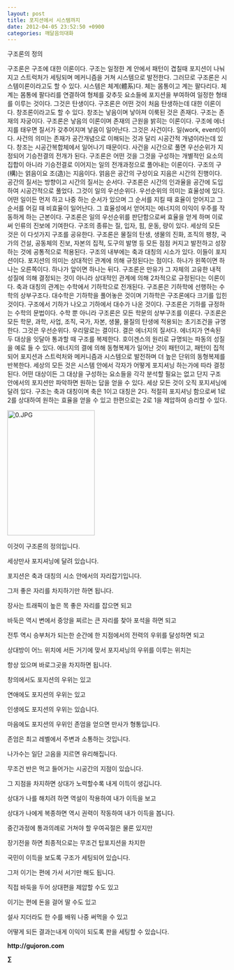 ```yaml
---
layout: post
title: 포지션에서 시스템까지
date: 2012-04-05 23:52:50 +0900
categories: 깨달음의대화
---
```

구조론의 정의



<p style="BACKGROUND: #ffffff; mso-pagination: none; mso-padding-alt: 0pt 0pt 0pt 0pt" class="0">
  구조론은 구조에 대한 이론이다. 구조는 일정한 계 안에서 패턴이 겹칠때 포지션이 나눠지고 스트럭처가 세팅되며 메커니즘을 거쳐 시스템으로 발전한다. 그러므로 구조론은 시스템이론이라고도 할 수 있다. 시스템은 체계(體系)다. 체는 몸통이고 계는 팔다리다. 체계는 몸통에 팔다리를 연결하여 형체를 갖추듯 요소들에 포지션을 부여하여 일정한 형태를 이루는 것이다. 그것은 탄생이다. 구조론은 어떤 것이 처음 탄생하는데 대한 이론이다. 창조론이라고도 할 수 있다. 창조는 낳음이며 낳아져 이룩된 것은 존재다. 구조는 존재의 자궁이다. 구조론은 낳음의 이론이며 존재의 근원을 밝히는 이론이다. 구조에 에너지를 태우면 질서가 갖추어지며 낳음이 일어난다. 그것은 사건이다. 일(work, event)이다. 사건의 의미는 존재가 공간개념으로 이해되는 것과 달리 시공간적 개념이라는데 있다. 창조는 시공간복합체에서 일어나기 때문이다. 사건을 시간으로 풀면 우선순위가 지정되어 기승전결의 전개가 된다. 구조론은 어떤 것을 그것을 구성하는 개별적인 요소의 집합이 아니라 기승전결로 이어지는 일의 전개과정으로 풀어내는 이론이다. 구조의 구(構)는 얽음이요 조(造)는 지음이다. 얽음은 공간의 구성이요 지음은 시간의 진행이다. 공간의 질서는 방향이고 시간의 질서는 순서다. 구조론은 시간의 인과율을 공간에 도입하여 시공간적으로 풀었다. 그것이 일의 우선순위다. 우선순위의 의미는 효율성에 있다. 어떤 일이든 먼저 하고 나중 하는 순서가 있으며 그 순서를 지킬 때 효율이 얻어지고 그 순서를 어길 때 비효율이 일어난다. 그 효율성에서 얻어지는 에너지의 이익이 우주를 작동하게 하는 근본이다. 구조론은 일의 우선순위를 판단함으로써 효율을 얻게 하며 이로써 인류의 진보에 기여한다. 구조의 종류는 질, 입자, 힘, 운동, 량이 있다. 세상의 모든 것은 이 다섯가지 구조를 공유한다. 구조론은 물질의 탄생, 생물의 진화, 조직의 팽창, 국가의 건설, 공동체의 진보, 자본의 집적, 도구의 발명 등 모든 점점 커지고 발전하고 성장하는 것에 공통적으로 적용된다. 구조의 내부에는 축과 대칭의 시소가 있다. 이들이 포지션이다. 포지션의 의미는 상대적인 관계에 의해 규정된다는 점이다. 하나가 왼쪽이면 하나는 오른쪽이다. 하나가 앞이면 하나는 뒤다. 구조론은 만유가 그 자체의 고유한 내적 성질에 의해 결정되는 것이 아니라 상대적인 관계에 의해 2차적으로 규정된다는 이론이다. 축과 대칭의 관계는 수학에서 기하학으로 전개된다. 구조론은 기하학에 선행하는 수학의 상부구조다. 대수학은 기하학을 풀어놓은 것이며 기하학은 구조론에다 크기를 입힌 것이다. 구조에서 기하가 나오고 기하에서 대수가 나온 것이다. 구조론은 기하를 규정하는 수학의 문법이다. 수학 뿐 아니라 구조론은 모든 학문의 상부구조를 이룬다. 구조론은 모든 학문, 과학, 사업, 조직, 국가, 자본, 생물, 물질의 탄생에 적용되는 초기조건을 규명한다. 그것은 우선순위다. 우리말로는 결이다. 결은 에너지의 질서다. 에너지가 연속된 두 대상을 잇달아 통과할 때 구조를 복제한다. 호이겐스의 원리로 규명되는 파동의 성질을 예로 들 수 있다. 에너지의 결에 의해 동형복제가 일어난 것이 패턴이고, 패턴이 집적되어 포지션과 스트럭처와 메커니즘과 시스템으로 발전하며 더 높은 단위의 동형복제를 반복한다. 세상의 모든 것은 시스템 안에서 각자가 어떻게 포지셔닝 하는가에 따라 결정된다. 어떤 대상이든 그 대상을 구성하는 요소들을 각각 분석할 필요는 없고 단지 구조 안에서의 포지션만 파악하면 원하는 답을 얻을 수 있다. 세상 모든 것이 오직 포지셔닝에 달려 있다. 구조는 축과 대칭이며 축은 1이고 대칭은 2다. 적절히 포지셔닝 함으로써 1로 2를 상대하여 원하는 효율을 얻을 수 있고 한편으로는 2로 1을 제압하여 승리할 수 있다. 
  
  <p>
  </p>
  
  <p>
  </p>
  
  <p>
  </p>
  
  <p>
  </p>
  
  <p>
  </p>
  
  <p>
    <a href="?mid=WaytoWin" target="_self"><img alt="0.JPG" src="assets/attach/images/199/290/248/123456.JPG" width="200" height="287" /> </a>
  </p>
  
  <p>
  </p>
  
  <p>
    이것이 구조론의 정의입니다.
  </p>
  
  <p>
    세상만사 포지셔닝에 달려 있습니다.
  </p>
  
  <p>
    포지션은 축과 대칭의 시소 안에서의 자리잡기입니다.
  </p>
  
  <p>
    그저 좋은 자리를 차지하기만 하면 됩니다.
  </p>
  
  <p>
    장사는 트래픽이 높은 목 좋은 자리를 잡으면 되고
  </p>
  
  <p>
    바둑은 역시 변에서 중앙을 찌르는 큰 자리를 찾아 포석을 하면 되고
  </p>
  
  <p>
    전투 역시 승부처가 되는한 순간에 한 지점에서의 전력의 우위를 달성하면 되고
  </p>
  
  <p>
    상대방이 어느 위치에 서든 거기에 맞서 포지셔닝의 우위를 이루는 위치는
  </p>
  
  <p>
    항상 있으며 바로그곳을 차지하면 됩니다.
  </p>
  
  <p>
    창의에서도 포지션의 우위는 있고
  </p>
  
  <p>
    연애에도 포지션의 우위는 있고
  </p>
  
  <p>
    인생에도 포지션의 우위는 있습니다.
  </p>
  
  <p>
    마음에도 포지션의 우위인 존엄을 얻으면 만사가 형통입니다.
  </p>
  
  <p>
    존엄은 최고 레벨에서 주변과 소통하는 것입니다.
  </p>
  
  <p>
    나가수는 일단 고음을 지르면 유리해집니다.
  </p>
  
  <p>
    무조건 반은 먹고 들어가는 시공간의 지점이 있습니다.
  </p>
  
  <p>
    그 지점을 차지하면 상대가 노력할수록 내게 이득이 생깁니다.
  </p>
  
  <p>
    상대가 나를 해치려 하면 역설이 작용하여 내가 이득을 보고
  </p>
  
  <p>
    상대가 나에게 복종하면 역시 권력이 작동하여 내가 이득을 봅니다.
  </p>
  
  <p>
    중간과정에 통과의례로 거쳐야 할 우여곡절은 물론 있지만
  </p>
  
  <p>
    장기전을 하면 최종적으로는 무조건 탑포지션을 차지한
  </p>
  
  <p>
    국민이 이득을 보도록 구조가 세팅되어 있습니다.
  </p>
  
  <p>
    그저 이기는 편에 가서 서기만 해도 됩니다.
  </p>
  
  <p>
    직접 바둑을 두어 상대편을 제압할 수도 있고
  </p>
  
  <p>
    이기는 편에 돈을 걸어 딸 수도 있고
  </p>
  
  <p>
    설사 지더라도 한 수를 배워 나중 써먹을 수 있고
  </p>
  
  <p>
    어떻게 되든 결과는내게 이익이 되도록 판을 세팅할 수 있습니다.
  </p>
  
  <p>
  </p>
  
  <p>
  </p>
  
  <p>
  </p>
  
  <p>
    <b>http://gujoron.com</b><br />
  </p>
  
  <p>
    <b>∑</b> <br /><br />
  </p>
  
  <p>
  </p>

